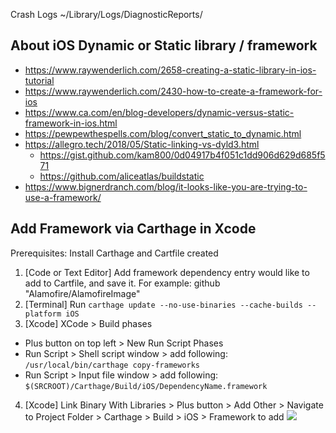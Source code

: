 
Crash Logs
~/Library/Logs/DiagnosticReports/

## About iOS Dynamic or Static library / framework
- https://www.raywenderlich.com/2658-creating-a-static-library-in-ios-tutorial
- https://www.raywenderlich.com/2430-how-to-create-a-framework-for-ios
- https://www.ca.com/en/blog-developers/dynamic-versus-static-framework-in-ios.html
- https://pewpewthespells.com/blog/convert_static_to_dynamic.html
- https://allegro.tech/2018/05/Static-linking-vs-dyld3.html
  - https://gist.github.com/kam800/0d04917b4f051c1dd906d629d685f571
  - https://github.com/aliceatlas/buildstatic
- https://www.bignerdranch.com/blog/it-looks-like-you-are-trying-to-use-a-framework/

## Add Framework via Carthage in Xcode
Prerequisites: Install Carthage and Cartfile created
1. [Code or Text Editor] Add framework dependency entry would like to add to Cartfile, and save it. For example: github "Alamofire/AlamofireImage"
2. [Terminal] Run `carthage update --no-use-binaries --cache-builds --platform iOS`
3. [Xcode] XCode > Build phases
- Plus button on top left > New Run Script Phases
- Run Script > Shell script window > add following: `/usr/local/bin/carthage copy-frameworks`
- Run Script > Input file window > add following: `$(SRCROOT)/Carthage/Build/iOS/DependencyName.framework`
4. [Xcode] Link Binary With Libraries > Plus button > Add Other > Navigate to Project Folder > Carthage > Build > iOS > Framework to add
![](https://i.stack.imgur.com/pH1Rp.png)
